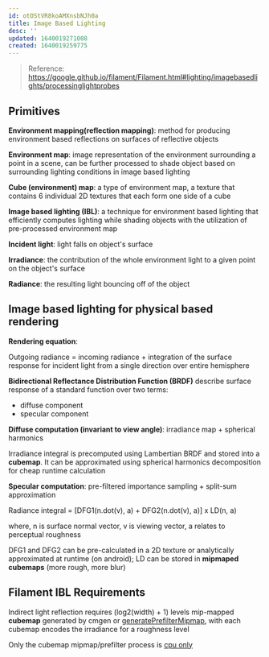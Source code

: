 ```yaml
---
id: otOStVR8koAMXnsbNJh0a
title: Image Based Lighting
desc: ''
updated: 1640019271008
created: 1640019259775
---
```

> Reference: https://google.github.io/filament/Filament.html#lighting/imagebasedlights/processinglightprobes

## Primitives

**Environment mapping(reflection mapping)**: method for producing environment based reflections on surfaces of reflective objects

**Environment map**: image representation of the environment surrounding a point in a scene, can be further processed to shade object based on surrounding lighting conditions in image based lighting

**Cube (environment) map**: a type of environment map, a texture that contains 6 individual 2D textures that each form one side of a cube

**Image based lighting (IBL)**: a technique for environment based lighting that efficiently computes lighting while shading objects with the utilization of pre-processed environment map

**Incident light**: light falls on object's surface

**Irradiance**: the contribution of the whole environment light to a given point on the object's surface 

**Radiance**: the resulting light bouncing off of the object

## Image based lighting for physical based rendering

**Rendering equation**:

Outgoing radiance = incoming radiance + integration of the surface response for incident light from a single direction over entire hemisphere

**Bidirectional Reflectance Distribution Function (BRDF)** describe surface response of a standard function over two terms:
- diffuse component 
- specular component 

**Diffuse computation (invariant to view angle)**: irradiance map + spherical harmonics

Irradiance integral is precomputed using Lambertian BRDF and stored into a **cubemap**. It can be approximated using spherical harmonics decomposition for cheap runtime calculation

**Specular computation**: pre-filtered importance sampling + split-sum approximation

Radiance integral = [DFG1(n.dot(v), a) + DFG2(n.dot(v), a)] x LD(n, a)

where, n is surface normal vector, v is viewing vector, a relates to perceptual roughness

DFG1 and DFG2 can be pre-calculated in a 2D texture or analytically approximated at runtime (on android); LD can be stored in **mipmaped cubemaps** (more rough, more blur)

## Filament IBL Requirements

Indirect light reflection requires (log2(width) + 1) levels mip-mapped **cubemap** generated by cmgen or [generatePrefilterMipmap](https://github.com/google/filament/blob/main/filament/include/filament/Texture.h#L468), with each cubemap encodes the irradiance for a roughness level

Only the cubemap mipmap/prefilter process is [cpu only](https://github.com/google/filament/issues/1817)
